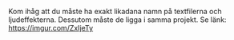 Kom ihåg att du måste ha exakt likadana namn på textfilerna och ljudeffekterna. Dessutom måste de ligga i samma projekt.
Se länk: https://imgur.com/ZxIjeTy